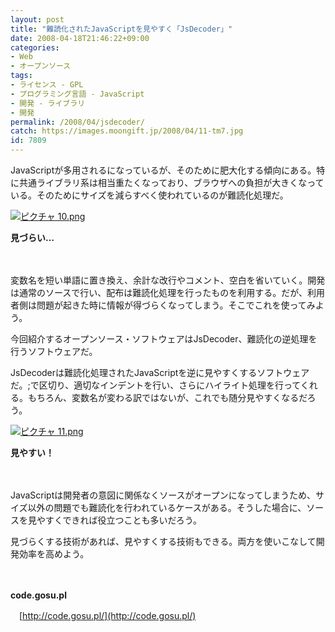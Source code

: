 ```yaml
---
layout: post
title: "難読化されたJavaScriptを見やすく「JsDecoder」"
date: 2008-04-18T21:46:22+09:00
categories:
- Web
- オープンソース
tags: 
- ライセンス - GPL
- プログラミング言語 - JavaScript
- 開発 - ライブラリ
- 開発
permalink: /2008/04/jsdecoder/
catch: https://images.moongift.jp/2008/04/11-tm7.jpg
id: 7809
---
```

JavaScriptが多用されるになっているが、そのために肥大化する傾向にある。特に共通ライブラリ系は相当重たくなっており、ブラウザへの負担が大きくなっている。そのためにサイズを減らすべく使われているのが難読化処理だ。

  

[![ピクチャ 10.png](https://images.moongift.jp/2008/04/10-tm9.jpg)](https://images.moongift.jp/2008/04/109.jpg)  
  
**見づらい…**

  

　

  

変数名を短い単語に置き換え、余計な改行やコメント、空白を省いていく。開発は通常のソースで行い、配布は難読化処理を行ったものを利用する。だが、利用者側は問題が起きた時に情報が得づらくなってしまう。そこでこれを使ってみよう。

  

今回紹介するオープンソース・ソフトウェアはJsDecoder、難読化の逆処理を行うソフトウェアだ。

  
  
<!--more-->  

JsDecoderは難読化処理されたJavaScriptを逆に見やすくするソフトウェアだ。;で区切り、適切なインデントを行い、さらにハイライト処理を行ってくれる。もちろん、変数名が変わる訳ではないが、これでも随分見やすくなるだろう。

  

[![ピクチャ 11.png](https://images.moongift.jp/2008/04/11-tm7.jpg)](https://images.moongift.jp/2008/04/119.jpg)  
  
**見やすい！**

  

　

  

JavaScriptは開発者の意図に関係なくソースがオープンになってしまうため、サイズ以外の問題でも難読化を行われているケースがある。そうした場合に、ソースを見やすくできれば役立つことも多いだろう。

  

見づらくする技術があれば、見やすくする技術もできる。両方を使いこなして開発効率を高めよう。

  

　

  

**code.gosu.pl**  
  
　[http://code.gosu.pl/](http://code.gosu.pl/)

  
